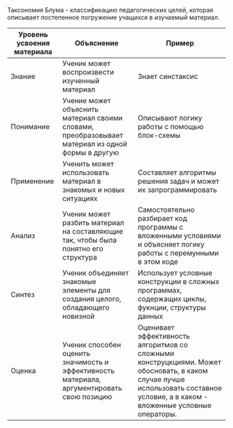 Таксономия Блума - классификацию педагогических целей, которая описывает постепенное погружение учащихся в изучаемый материал.

| Уровень усвоения материала | Объяснение                                                                                       | Пример                                                                                                                                                                          |
| -------------------------- | ------------------------------------------------------------------------------------------------ | ------------------------------------------------------------------------------------------------------------------------------------------------------------------------------- |
| Знание                     | Ученик может воспроизвести изученный материал                                                    | Знает синстаксис                                                                                                                                                                |
| Понимание                  | Учение может объяснить материал своими словами, преобразовывает материал из одной формы в другую | Описывают логику работы с помощью блок-схемы                                                                                                                                    |
| Применение                 | Ученить может использовать материал в знакомых и новых ситуациях                                 | Составляет алгоритмы решения задач и может их запрограммировать                                                                                                                 |
| Анализ                     | Ученик может разбить материал на составляющие так, чтобы была понятно его структура              | Самостоятельно разбирает код программы с вложенными условиями и объясняет логику работы с перемунными в этом коде                                                               |
| Синтез                     | Ученик объединяет знакомые элементы для создания целого, обладающего новизной                    | Использует условные конструкции в сложных программах, содержащих циклы, фукнции, структуры данных                                                                               |
| Оценка                     | Ученик способен оценить значимость и эффективность материала, аргументировать свою позицию       | Оценивает эффективность алгоритмов со сложными конструцкциями. Может обосновать, в каком случае лучше использовать составное условие, а в каком - вложенные условные операторы. |
